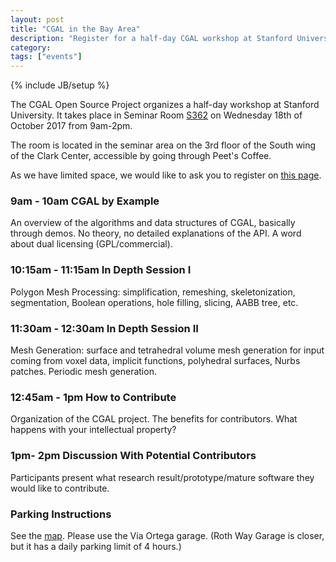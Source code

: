 ```yaml
---
layout: post
title: "CGAL in the Bay Area"
description: "Register for a half-day CGAL workshop at Stanford University"
category: 
tags: ["events"]
---
```

{% include JB/setup %}

<p>The CGAL Open Source Project organizes a half-day workshop at Stanford University.
It takes place in Seminar Room  <a href="https://biox.stanford.edu/about/building-services/room-scheduling/seminar-room-s362">S362</a>
on Wednesday 18th of October 2017 from 9am-2pm.</p>
<p>The room is located in the seminar area on the 3rd floor of the South wing of the Clark Center, accessible by going through Peet's Coffee.</p>

<p>As we have limited space, we would like to ask you to register on
<a href="https://fr.surveymonkey.com/r/6D92CDQ">this page</a>.</p>

<h3>9am - 10am CGAL by Example</h3>

<p>An overview of the algorithms and data structures of CGAL, basically through demos. No theory, no detailed explanations
of the API. A word about dual licensing (GPL/commercial).</p>

<h3>10:15am - 11:15am In Depth Session I</h3>
<p>Polygon Mesh Processing: simplification, remeshing, skeletonization, segmentation, Boolean operations, hole filling, slicing, AABB tree, etc.</p>

<h3>11:30am - 12:30am In Depth Session II</h3>
<p>Mesh Generation: surface and tetrahedral volume mesh generation for input coming from voxel data, implicit functions, polyhedral surfaces, Nurbs patches. Periodic mesh generation. </p>


<h3>12:45am - 1pm How to Contribute</h3>
<p>Organization of  the CGAL project. The benefits for contributors. What happens with your intellectual property?</p>

<h3>1pm- 2pm Discussion With Potential Contributors</h3>
<p>Participants present what research result/prototype/mature software they would like to contribute.</p>


<h3>Parking Instructions</h3>

<p>See the <a href="https://biox.stanford.edu/about/clark-center/map-directions">map</a>.
Please use the Via Ortega garage. (Roth Way Garage is closer, but it has a daily parking limit of 4 hours.)</p>
